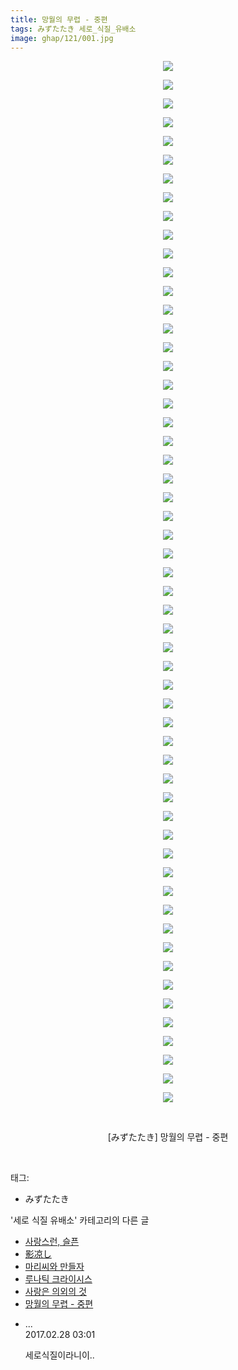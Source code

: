 ```yaml
---
title: 망월의 무렵 - 중편
tags: みずたたき 세로_식질_유배소
image: ghap/121/001.jpg
---
```

<div class="article">
<p style="text-align: center; clear: none; float: none;"><img src="{{ site.nasurl }}/ghap/121/001.jpg"/></p>
<p style="text-align: center; clear: none; float: none;"><img src="{{ site.nasurl }}/ghap/121/002.jpg"/></p>
<p style="text-align: center; clear: none; float: none;"><img src="{{ site.nasurl }}/ghap/121/003.jpg"/></p>
<p style="text-align: center; clear: none; float: none;"><img src="{{ site.nasurl }}/ghap/121/004.jpg"/></p>
<p style="text-align: center; clear: none; float: none;"><img src="{{ site.nasurl }}/ghap/121/005.jpg"/></p>
<p style="text-align: center; clear: none; float: none;"><img src="{{ site.nasurl }}/ghap/121/006.jpg"/></p>
<p style="text-align: center; clear: none; float: none;"><img src="{{ site.nasurl }}/ghap/121/007.jpg"/></p>
<p style="text-align: center; clear: none; float: none;"><img src="{{ site.nasurl }}/ghap/121/008.jpg"/></p>
<p style="text-align: center; clear: none; float: none;"><img src="{{ site.nasurl }}/ghap/121/009.jpg"/></p>
<p style="text-align: center; clear: none; float: none;"><img src="{{ site.nasurl }}/ghap/121/010.jpg"/></p>
<p style="text-align: center; clear: none; float: none;"><img src="{{ site.nasurl }}/ghap/121/011.jpg"/></p>
<p style="text-align: center; clear: none; float: none;"><img src="{{ site.nasurl }}/ghap/121/012.jpg"/></p>
<p style="text-align: center; clear: none; float: none;"><img src="{{ site.nasurl }}/ghap/121/013.jpg"/></p>
<p style="text-align: center; clear: none; float: none;"><img src="{{ site.nasurl }}/ghap/121/014.jpg"/></p>
<p style="text-align: center; clear: none; float: none;"><img src="{{ site.nasurl }}/ghap/121/015.jpg"/></p>
<p style="text-align: center; clear: none; float: none;"><img src="{{ site.nasurl }}/ghap/121/016.jpg"/></p>
<p style="text-align: center; clear: none; float: none;"><img src="{{ site.nasurl }}/ghap/121/017.jpg"/></p>
<p style="text-align: center; clear: none; float: none;"><img src="{{ site.nasurl }}/ghap/121/018.jpg"/></p>
<p style="text-align: center; clear: none; float: none;"><img src="{{ site.nasurl }}/ghap/121/019.jpg"/></p>
<p style="text-align: center; clear: none; float: none;"><img src="{{ site.nasurl }}/ghap/121/020.jpg"/></p>
<p style="text-align: center; clear: none; float: none;"><img src="{{ site.nasurl }}/ghap/121/021.jpg"/></p>
<p style="text-align: center; clear: none; float: none;"><img src="{{ site.nasurl }}/ghap/121/022.jpg"/></p>
<p style="text-align: center; clear: none; float: none;"><img src="{{ site.nasurl }}/ghap/121/023.jpg"/></p>
<p style="text-align: center; clear: none; float: none;"><img src="{{ site.nasurl }}/ghap/121/024.jpg"/></p>
<p style="text-align: center; clear: none; float: none;"><img src="{{ site.nasurl }}/ghap/121/025.jpg"/></p>
<p style="text-align: center; clear: none; float: none;"><img src="{{ site.nasurl }}/ghap/121/026.jpg"/></p>
<p style="text-align: center; clear: none; float: none;"><img src="{{ site.nasurl }}/ghap/121/027.jpg"/></p>
<p style="text-align: center; clear: none; float: none;"><img src="{{ site.nasurl }}/ghap/121/028.jpg"/></p>
<p style="text-align: center; clear: none; float: none;"><img src="{{ site.nasurl }}/ghap/121/029.jpg"/></p>
<p style="text-align: center; clear: none; float: none;"><img src="{{ site.nasurl }}/ghap/121/030.jpg"/></p>
<p style="text-align: center; clear: none; float: none;"><img src="{{ site.nasurl }}/ghap/121/031.jpg"/></p>
<p style="text-align: center; clear: none; float: none;"><img src="{{ site.nasurl }}/ghap/121/032.jpg"/></p>
<p style="text-align: center; clear: none; float: none;"><img src="{{ site.nasurl }}/ghap/121/033.jpg"/></p>
<p style="text-align: center; clear: none; float: none;"><img src="{{ site.nasurl }}/ghap/121/034.jpg"/></p>
<p style="text-align: center; clear: none; float: none;"><img src="{{ site.nasurl }}/ghap/121/035.jpg"/></p>
<p style="text-align: center; clear: none; float: none;"><img src="{{ site.nasurl }}/ghap/121/036.jpg"/></p>
<p style="text-align: center; clear: none; float: none;"><img src="{{ site.nasurl }}/ghap/121/037.jpg"/></p>
<p style="text-align: center; clear: none; float: none;"><img src="{{ site.nasurl }}/ghap/121/038.jpg"/></p>
<p style="text-align: center; clear: none; float: none;"><img src="{{ site.nasurl }}/ghap/121/039.jpg"/></p>
<p style="text-align: center; clear: none; float: none;"><img src="{{ site.nasurl }}/ghap/121/040.jpg"/></p>
<p style="text-align: center; clear: none; float: none;"><img src="{{ site.nasurl }}/ghap/121/041.jpg"/></p>
<p style="text-align: center; clear: none; float: none;"><img src="{{ site.nasurl }}/ghap/121/042.jpg"/></p>
<p style="text-align: center; clear: none; float: none;"><img src="{{ site.nasurl }}/ghap/121/043.jpg"/></p>
<p style="text-align: center; clear: none; float: none;"><img src="{{ site.nasurl }}/ghap/121/044.jpg"/></p>
<p style="text-align: center; clear: none; float: none;"><img src="{{ site.nasurl }}/ghap/121/045.jpg"/></p>
<p style="text-align: center; clear: none; float: none;"><img src="{{ site.nasurl }}/ghap/121/046.jpg"/></p>
<p style="text-align: center; clear: none; float: none;"><img src="{{ site.nasurl }}/ghap/121/047.jpg"/></p>
<p style="text-align: center; clear: none; float: none;"><img src="{{ site.nasurl }}/ghap/121/048.jpg"/></p>
<p style="text-align: center; clear: none; float: none;"><img src="{{ site.nasurl }}/ghap/121/049.jpg"/></p>
<p style="text-align: center; clear: none; float: none;"><img src="{{ site.nasurl }}/ghap/121/050.jpg"/></p>
<p style="text-align: center; clear: none; float: none;"><img src="{{ site.nasurl }}/ghap/121/051.jpg"/></p>
<p style="text-align: center; clear: none; float: none;"><img src="{{ site.nasurl }}/ghap/121/052.jpg"/></p>
<p style="text-align: center; clear: none; float: none;"><img src="{{ site.nasurl }}/ghap/121/053.jpg"/></p>
<p style="text-align: center; clear: none; float: none;"><img src="{{ site.nasurl }}/ghap/121/054.jpg"/></p>
<p style="text-align: center; clear: none; float: none;"><img src="{{ site.nasurl }}/ghap/121/055.jpg"/></p>
<p style="text-align: center; clear: none; float: none;"><img src="{{ site.nasurl }}/ghap/121/056.jpg"/></p>
<p style="text-align: center; clear: none; float: none;"><br/></p>
<p style="text-align: center; clear: none; float: none;">[みずたたき] 망월의 무렵 - 중편</p>
<p><br/></p>
</div><div class="tagTrail">
<p>태그: </p>
<ul>
<li>みずたたき</li>
</ul>
</div><div class="another">
<p>'세로 식질 유배소' 카테고리의 다른 글</p>
<ul>
<li><a href="/2016-07-03-ghap_650">사랑스런, 슬픈</a></li>
<li><a href="/2016-06-21-ghap_407">影凉し</a></li>
<li><a href="/2016-06-20-ghap_368">마리씨와 만들자</a></li>
<li><a href="/2016-06-20-ghap_352">루나틱 크라이시스</a></li>
<li><a href="/2016-06-20-ghap_341">사랑은 의외의 것</a></li>
<li><a href="/2016-06-18-ghap_121">망월의 무렵 - 중편</a></li>
</ul>
</div><div class="cb_module cb_fluid">
<div class="cb_wrt cb_profile">
<div class="comment">
<ul>
<li class="cb_thumb_off" id="comment14927366">
<div class="cb_comment_area">
<div class="cb_info_area">
<div class="cb_section">
<span class="cb_nick_name">...</span>
</div>
<div class="cb_section">
<span class="cb_date">2017.02.28 03:01 </span>
</div>
</div>
<div class="cb_dsc_comment">
<p class="cb_dsc">
											세로식질이라니이..
										</p>
</div>
</div></li>
</ul>
</div>
</div><!-- commentList close -->
</div>